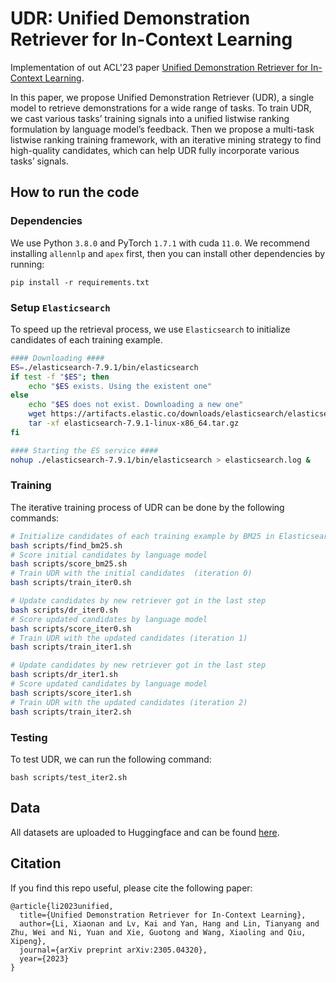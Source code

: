 # UDR: Unified Demonstration Retriever for In-Context Learning

Implementation of out ACL'23 paper [Unified Demonstration Retriever for In-Context Learning](https://arxiv.org/pdf/2305.04320.pdf).

In this paper, we propose Unified Demonstration Retriever (UDR), a single model to retrieve demonstrations for a wide range of tasks. 
To train UDR, we cast various tasks’ training signals into a unified listwise ranking formulation by language model’s feedback. 
Then we propose a multi-task listwise ranking training framework, with an iterative mining strategy to find high-quality candidates, which can help UDR fully incorporate various tasks’ signals.

## How to run the code
### Dependencies
We use Python `3.8.0` and PyTorch `1.7.1` with cuda `11.0`.
We recommend installing `allennlp` and `apex` first, then you can install other dependencies by running:
```shell
pip install -r requirements.txt
```

### Setup `Elasticsearch`
To speed up the retrieval process, we use `Elasticsearch` to initialize candidates of each training example.
```bash
#### Downloading ####
ES=./elasticsearch-7.9.1/bin/elasticsearch
if test -f "$ES"; then
    echo "$ES exists. Using the existent one"
else 
    echo "$ES does not exist. Downloading a new one"
    wget https://artifacts.elastic.co/downloads/elasticsearch/elasticsearch-7.9.1-linux-x86_64.tar.gz
    tar -xf elasticsearch-7.9.1-linux-x86_64.tar.gz
fi

#### Starting the ES service ####
nohup ./elasticsearch-7.9.1/bin/elasticsearch > elasticsearch.log &
```
### Training
The iterative training process of UDR can be done by the following commands:
```bash
# Initialize candidates of each training example by BM25 in Elasticsearch
bash scripts/find_bm25.sh
# Score initial candidates by language model
bash scripts/score_bm25.sh
# Train UDR with the initial candidates  (iteration 0)
bash scripts/train_iter0.sh

# Update candidates by new retriever got in the last step
bash scripts/dr_iter0.sh
# Score updated candidates by language model
bash scripts/score_iter0.sh
# Train UDR with the updated candidates (iteration 1)
bash scripts/train_iter1.sh

# Update candidates by new retriever got in the last step
bash scripts/dr_iter1.sh
# Score updated candidates by language model
bash scripts/score_iter1.sh
# Train UDR with the updated candidates (iteration 2)
bash scripts/train_iter2.sh
```

### Testing
To test UDR, we can run the following command:
```shell
bash scripts/test_iter2.sh
```

## Data
All datasets are uploaded to Huggingface and can be found [here](https://huggingface.co/KaiLv).

## Citation
If you find this repo useful, please cite the following paper:
```text
@article{li2023unified,
  title={Unified Demonstration Retriever for In-Context Learning},
  author={Li, Xiaonan and Lv, Kai and Yan, Hang and Lin, Tianyang and Zhu, Wei and Ni, Yuan and Xie, Guotong and Wang, Xiaoling and Qiu, Xipeng},
  journal={arXiv preprint arXiv:2305.04320},
  year={2023}
}
```